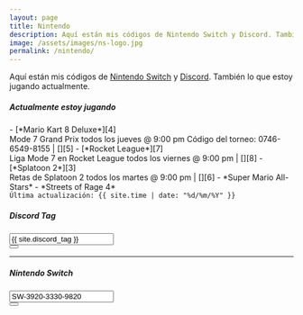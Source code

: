 ```yaml
---
layout: page
title: Nintendo
description: Aquí están mis códigos de Nintendo Switch y Discord. También lo que estoy jugando actualmente.
image: /assets/images/ns-logo.jpg
permalink: /nintendo/
---
```


Aquí están mis códigos de [<i class="fas fa-link"></i> Nintendo Switch][1] y [<i class="fas fa-link"></i> Discord][2]. También lo que estoy jugando actualmente.

<div class="row">
<div class="col-12 col-lg-7 my-auto">

<div class="card text-center">
<div class="card-header">
<h5 class="card-title"><i class="fas fa-gamepad"></i> Actualmente estoy jugando</h5>
</div>
<div class="card-body text-left">
- [*Mario Kart 8 Deluxe*][4]<br>
Mode 7 Grand Prix todos los jueves @ 9:00 pm
Código del torneo: 0746-6549-8155 | [<i class="fab fa-discord"></i>][5]
- [*Rocket League*][7]<br>
Liga Mode 7 en Rocket League todos los viernes @ 9:00 pm | [<i class="fab fa-discord"></i>][8]
- [*Splatoon 2*][3]<br>
Retas de Splatoon 2 todos los martes @ 9:00 pm | [<i class="fab fa-discord"></i>][6]
- *Super Mario All-Stars*
- *Streets of Rage 4*
</div>
<div class="card-footer text-muted">
<code>Última actualización: {{ site.time | date: "%d/%m/%Y" }}</code>
</div>
</div>

</div>

<div class="col-12 col-lg-5 my-auto">

<div class="card text-center" id="discord-tag">
<div class="card-header">
<h5 class="card-title"><i class="fab fa-discord"></i> Discord Tag</h5>
</div>
<div class="card-body">
<div class="input-group justify-content-center">
<input type="text" class="form-control" id="discord-tag-value" value="{{ site.discord_tag }}" aria-label="" aria-describedby readonly>
<div class="input-group-append">
<button class="btn btn-outline-secondary" type="button" data-clipboard-target="#discord-tag-value" data-toggle="tooltip" data-placement="top" title="Copiar Discord Tag"><i class="fas fa-clipboard"></i></button>
</div>
</div>
</div>
</div>

---

<div class="card text-center mb-3" id="nintendo-switch">
<div class="card-header">
<h5 class="card-title"><i class="fab fa-nintendo-switch"></i> Nintendo Switch</h5>
</div>
<div class="card-body">
<div class="input-group justify-content-center">
<input type="text" class="form-control" id="nintendo-switch-code" value="SW-3920-3330-9820" aria-label="" aria-describedby readonly>
<div class="input-group-append">
<button class="btn btn-outline-secondary" type="button" data-clipboard-target="#nintendo-switch-code" data-toggle="tooltip" data-placement="top" title="Copiar código de Nintendo Switch"><i class="fas fa-clipboard"></i></button>
</div>
</div>
</div>
</div>

</div>
</div>

<script src="https://cdn.jsdelivr.net/npm/@widgetbot/crate@3" async defer>
  new Crate({
    server: '478777821087662092',
    channel: '478782494666129419',
    shard: 'https://e.widgetbot.io'
  })
</script>

[1]: #nintendo-switch
[2]: #discord-tag
[3]: /mode-7/splatoon/
[4]: /mode-7/mario-kart/
[5]: https://discord.gg/U77J5c6
[6]: https://discord.gg/NUSDKeJ
[7]: /mode-7/rocket-league/
[8]: https://discord.gg/D6mjaEA
